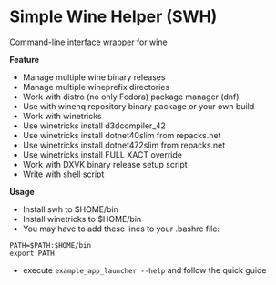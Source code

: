 # Simple Wine Helper (SWH)

 Command-line interface wrapper for wine

 **Feature**
* Manage multiple wine binary releases
* Manage multiple wineprefix directories
* Work with distro (no only Fedora) package manager (dnf)
* Use with winehq repository binary package or your own build
* Work with winetricks
* Use winetricks install d3dcompiler_42
* Use winetricks install dotnet40slim from repacks.net
* Use winetricks install dotnet472slim from repacks.net
* Use winetricks install FULL XACT override
* Work with DXVK binary release setup script
* Write with shell script

 **Usage**
 
* Install swh to $HOME/bin
* Install winetricks to $HOME/bin
* You may have to add these lines to your .bashrc file:
```
PATH=$PATH:$HOME/bin
export PATH
```
* execute `example_app_launcher --help` and follow the quick guide
